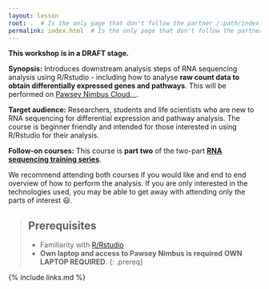```yaml
---
layout: lesson
root: .  # Is the only page that don't follow the partner /:path/index.html
permalink: index.html  # Is the only page that don't follow the partner /:path/index.html
---
```


__This workshop is in a DRAFT stage.__

**Synopsis:** Introduces downstream analysis steps of RNA sequencing analysis using R/Rstudio - including how to analyse __raw count data to obtain differentially expressed genes and pathways__. This will be performed on [Pawsey Nimbus Cloud](https://support.pawsey.org.au/documentation/display/US/Cloud+Documentation)__.

**Target audience:** Researchers, students and life scientists who are new to RNA sequencing for differential expression and pathway analysis. The course is beginner friendly and intended for those interested in using R/Rstudio for their analysis. 

**Follow-on courses:** This course is __part two__ of the two-part __[RNA sequencing training series](https://sydney-informatics-hub.github.io/training.RNAseq.series/)__. 

We recommend attending both courses if you would like and end to end overview of how to perform the analysis. If you are only interested in the technologies used, you may be able to get away with attending only the parts of interest :smiley:.

> ## Prerequisites
> * Familiarity with [R/Rstudio](https://datacarpentry.org/genomics-r-intro/)
> * **Own laptop and access to Pawsey Nimbus is required**
> **OWN LAPTOP REQUIRED**.
{: .prereq}

{% include links.md %}

